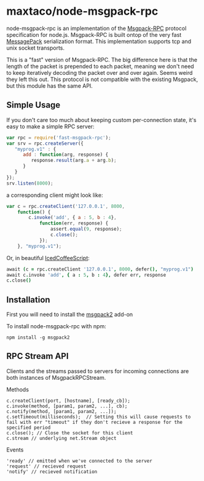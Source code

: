 maxtaco/node-msgpack-rpc
========================

node-msgpack-rpc is an implementation of the
[Msgpack-RPC](http://redmine.msgpack.org/projects/msgpack/wiki/RPCDesign)
protocol specification for node.js.  Msgpack-RPC is built ontop of the
very fast [MessagePack](http://msgpack.org) serialization format. This
implementation supports tcp and unix socket transports.

This is a "fast" version of Msgpack-RPC.  The big difference here is
that the length of the packet is prepended to each packet, meaning we
don't need to keep iteratively decoding the packet over and over
again.  Seems weird they left this out.  This protocol is not
compatible with the existing Msgpack, but this module has the same
API.


Simple Usage
------------

If you don't care too much about keeping custom per-connection state, it's
easy to make a simple RPC server:

```javascript
var rpc = require('fast-msgpack-rpc');
var srv = rpc.createServer({
   "myprog.v1" : {
      add : function(arg, response) {
         response.result(arg.a + arg.b);
      }
   }
});
srv.listen(8000);
```

a corresponding client might look like:

```javascript
var c = rpc.createClient('127.0.0.1', 8000, 
    function() {
        c.invoke('add', { a : 5, b : 4}, 
            function(err, response) {
                assert.equal(9, response);
                c.close();
            });
    }, "myprog.v1");
```

Or, in beautiful [IcedCoffeeScript](https://github.com/maxtaco/coffee-script):

```coffee
await (c = rpc.createClient '127.0.0.1', 8000, defer(), "myprog.v1")
await c.invoke 'add', { a : 5, b : 4}, defer err, response
c.close()
```

Installation
------------

First you will need to install the [msgpack2](http://github.com/JulesAU/node-msgpack) add-on

To install node-msgpack-rpc with npm:

    npm install -g msgpack2


RPC Stream API
--------------

Clients and the streams passed to servers for incoming connections are both instances of MsgpackRPCStream.

Methods

    c.createClient(port, [hostname], [ready_cb]);
    c.invoke(method, [param1, param2, ...], cb);
    c.notify(method, [param1, param2, ...]);
    c.setTimeout(milliseconds);  // Setting this will cause requests to fail with err "timeout" if they don't recieve a response for the specified period
    c.close(); // Close the socket for this client
    c.stream // underlying net.Stream object

Events

    'ready' // emitted when we've connected to the server
    'request' // recieved request
    'notify' // recieved notification

